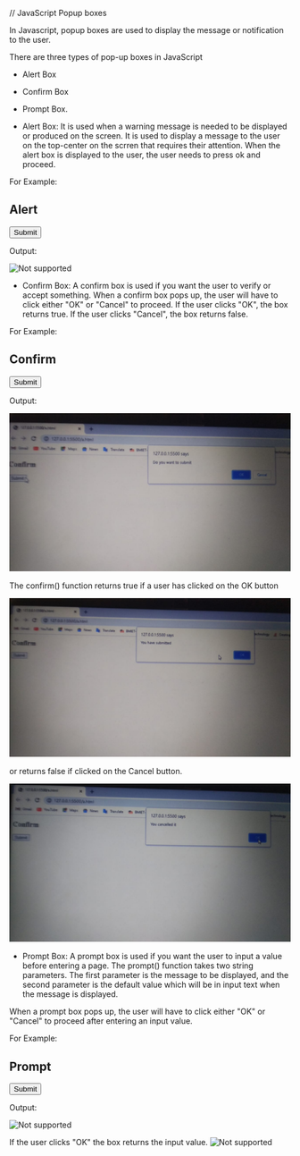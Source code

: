 // JavaScript Popup boxes

In Javascript, popup boxes are used to display the message or notification to the user.

There are three types of pop-up boxes in JavaScript
* Alert Box
* Confirm Box
* Prompt Box.

* Alert Box: It is used when a warning message is needed to be displayed or produced on the screen. It is used to display a message to the user on the top-center on the scrren that requires their attention. When the alert box is displayed to the user, the user needs to press ok and proceed. 

For Example:

<!DOCTYPE html>
<html>
<body>
<h2>Alert</h2>

<button onclick="Alert()">Submit</button>

<script>
function Alert() {
  alert("I am an alert box!");
}
</script>
</body>
</html>

Output: 

<img src="img/alertbox.jpg" alt="Not supported" height:20px width:200px>

* Confirm Box: A confirm box is used if you want the user to verify or accept something. When a confirm box pops up, the user will have to click either "OK" or "Cancel" to proceed. If the user clicks "OK", the box returns true. If the user clicks "Cancel", the box returns false.


For Example: 

<!DOCTYPE html>
<html>
    <body>
<h2>Confirm</h2>
<p id="demo"></p>
<button onclick="Confirm()">Submit</button>
<script>
function Confirm() {
    if(confirm("Do you want to submit") == true){
         alert("You have submitted");
  }
  else{
         alert("You cancelled it");
        }
}
</script>
</body>
</html>

Output:

<img src="img/confirmbox.jpg" alt="Not supported" height:20px width:200px>

The confirm() function returns true if a user has clicked on the OK button 

<img src="img/confirmsubmitted.jpg" alt="Not supported" height:20px width:200px>

or returns false if clicked on the Cancel button.

<img src="img/confirmcancelled.jpg" alt="Not supported" height:20px width:200px>


* Prompt Box: A prompt box is used if you want the user to input a value before entering a page. The prompt() function takes two string parameters. The first parameter is the message to be displayed, and the second parameter is the default value which will be in input text when the message is displayed.

When a prompt box pops up, the user will have to click either "OK" or "Cancel" to proceed after entering an input value.

For Example:

<!DOCTYPE html>
<html>
    <body>
<h2>Prompt</h2>
<p id="demo"></p>
<button onclick="Prompt()">Submit</button>
<script>
    function Prompt() {
        let text = prompt("Enter your name");
        document.getElementById('demo').innerHTML = text;
    } 
</script>
</body>
</html>

Output:

<img src="img/promptbox.jpg" alt="Not supported" height:20px width:200px>

If the user clicks "OK" the box returns the input value.
<img src="img/promptmessage.jpg" alt="Not supported" height:20px width:200px>
